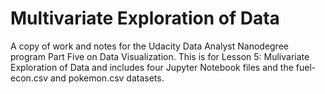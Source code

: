 # Multivariate Exploration of Data
A copy of work and notes for the Udacity Data Analyst Nanodegree program Part Five on Data Visualization. This is for Lesson 5: Mulivariate Exploration of Data and includes four Jupyter Notebook files and the fuel-econ.csv and pokemon.csv datasets.
